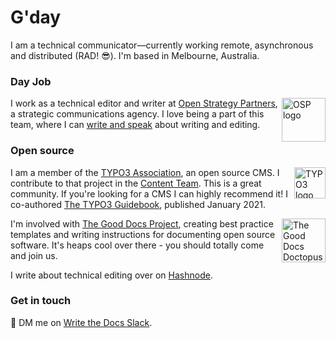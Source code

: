 # G'day

I am a technical communicator—currently working remote, asynchronous and distributed (RAD! 😎). I'm based in Melbourne, Australia. 


### Day Job
<img src="https://flicstar.com/assets/images/pages/osplogo.jpg" alt="OSP logo" align="right" width="70px"/>

I work as a technical editor and writer at [Open Strategy Partners](https://openstrategypartners.com/), a strategic communications agency. I love being a part of this team, where I can [write and speak](https://openstrategypartners.com/how-we-write-and-edit-at-osp-podcast-s1e1) about writing and editing.  


### Open source

<img src="https://flicstar.com/assets/images/pages/typo3logo.png" alt="TYPO3 logo" align="right" width="50px"/>

I am a member of the [TYPO3 Association](https://typo3.org/), an open source CMS. I contribute to that project in the [Content Team](https://typo3.org/community/teams/content). This is a great community. If you're looking for a CMS I can highly recommend it! I co-authored [The TYPO3 Guidebook](https://www.apress.com/gp/book/9781484265246), published January 2021.

<img src="https://flicstar.com/assets/images/pages/doctopus.png" alt="The Good Docs Doctopus" align="right" width="70px"/>

I'm involved with [The Good Docs Project](https://thegooddocsproject.dev/), creating best practice templates and writing instructions for documenting open source software. It's heaps cool over there - you should totally come and join us.

I write about technical editing over on [Hashnode](https://flicstar.hashnode.dev/).

### Get in touch

💬 DM me on [Write the Docs Slack](https://www.writethedocs.org/slack/).
